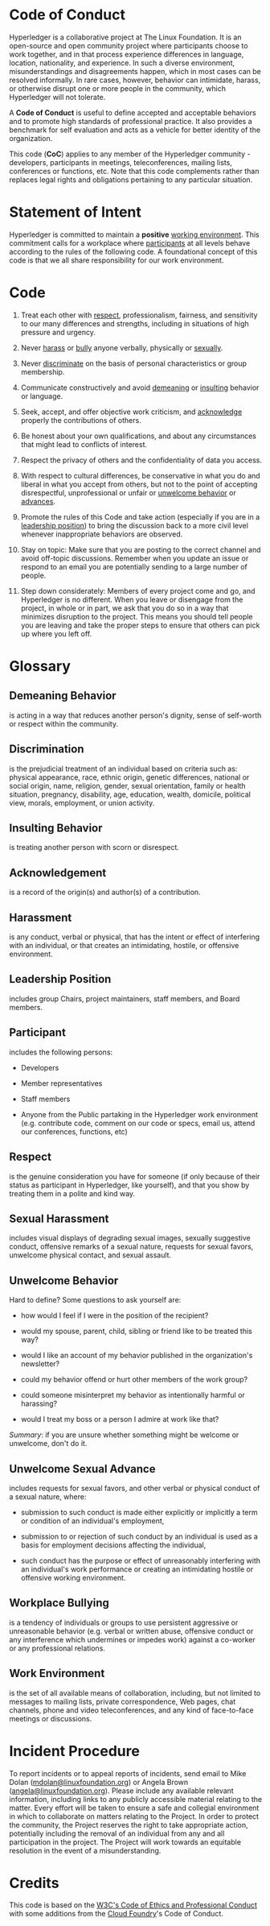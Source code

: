 # Code of Conduct

Hyperledger is a collaborative project at The Linux Foundation. It is an open-source and open community project where participants choose to work together, and in that process experience differences in language, location, nationality, and experience. In such a diverse environment, misunderstandings and disagreements happen, which in most cases can be resolved informally. In rare cases, however, behavior can intimidate, harass, or otherwise disrupt one or more people in the community, which Hyperledger will not tolerate.

A **Code of Conduct** is useful to define accepted and acceptable behaviors and to promote high standards of professional practice. It also provides a benchmark for self evaluation and acts as a vehicle for better identity of the organization.

This code (**CoC**) applies to any member of the Hyperledger community - developers, participants in meetings, teleconferences, mailing lists, conferences or functions, etc. Note that this code complements rather than replaces legal rights and obligations pertaining to any particular situation.

# Statement of Intent

Hyperledger is committed to maintain a **positive** [working environment](#work-environment). This commitment calls for a workplace where [participants](#participant) at all levels behave according to the rules of the following code. A foundational concept of this code is that we all share responsibility for our work environment.

# Code

1. Treat each other with [respect](#respect), professionalism, fairness, and sensitivity to our many differences and strengths, including in situations of high pressure and urgency.

2. Never [harass](#harassment) or [bully](#workplace-bullying) anyone verbally, physically or [sexually](#sexual-harassment).

3. Never [discriminate](#discrimination) on the basis of personal characteristics or group membership.

4. Communicate constructively and avoid [demeaning](#demeaning-behavior) or [insulting](#insulting-behavior) behavior or language.

5. Seek, accept, and offer objective work criticism, and [acknowledge](#acknowledgement) properly the contributions of others.

6. Be honest about your own qualifications, and about any circumstances that might lead to conflicts of interest.

7. Respect the privacy of others and the confidentiality of data you access.

8. With respect to cultural differences, be conservative in what you do and liberal in what you accept from others, but not to the point of accepting disrespectful, unprofessional or unfair or [unwelcome behavior](#unwelcome-behavior) or [advances](#unwelcome-sexual-advance).

9. Promote the rules of this Code and take action (especially if you are in a [leadership position](#leadership-position)) to bring the discussion back to a more civil level whenever inappropriate behaviors are observed.

10. Stay on topic: Make sure that you are posting to the correct channel and avoid off-topic discussions. Remember when you update an issue or respond to an email you are potentially sending to a large number of people.

11. Step down considerately: Members of every project come and go, and Hyperledger is no different. When you leave or disengage from the project, in whole or in part, we ask that you do so in a way that minimizes disruption to the project. This means you should tell people you are leaving and take the proper steps to ensure that others can pick up where you left off.

# Glossary

## Demeaning Behavior

is acting in a way that reduces another person's dignity, sense of self-worth or respect within the community.

## Discrimination

is the prejudicial treatment of an individual based on criteria such as: physical appearance, race, ethnic origin, genetic differences, national or social origin, name, religion, gender, sexual orientation, family or health situation, pregnancy, disability, age, education, wealth, domicile, political view, morals, employment, or union activity.

## Insulting Behavior

is treating another person with scorn or disrespect.

## Acknowledgement

is a record of the origin(s) and author(s) of a contribution.

## Harassment

is any conduct, verbal or physical, that has the intent or effect of interfering with an individual, or that creates an intimidating, hostile, or offensive environment.

## Leadership Position

includes group Chairs, project maintainers, staff members, and Board members.

## Participant

includes the following persons:

* Developers

* Member representatives

* Staff members

* Anyone from the Public partaking in the Hyperledger work environment (e.g. contribute code, comment on our code or specs, email us, attend our conferences, functions, etc)

## Respect

is the genuine consideration you have for someone (if only because of their status as participant in Hyperledger, like yourself), and that you show by treating them in a polite and kind way.

## Sexual Harassment

includes visual displays of degrading sexual images, sexually suggestive conduct, offensive remarks of a sexual nature, requests for sexual favors, unwelcome physical contact, and sexual assault.

## Unwelcome Behavior

Hard to define? Some questions to ask yourself are:

* how would I feel if I were in the position of the recipient?

* would my spouse, parent, child, sibling or friend like to be treated this way?

* would I like an account of my behavior published in the organization's newsletter?

* could my behavior offend or hurt other members of the work group?

* could someone misinterpret my behavior as intentionally harmful or harassing?

* would I treat my boss or a person I admire at work like that?

_Summary_: if you are unsure whether something might be welcome or unwelcome, don't do it.

## Unwelcome Sexual Advance

includes requests for sexual favors, and other verbal or physical conduct of a sexual nature, where:

* submission to such conduct is made either explicitly or implicitly a term or condition of an individual's employment,

* submission to or rejection of such conduct by an individual is used as a basis for employment decisions affecting the individual,

* such conduct has the purpose or effect of unreasonably interfering with an individual's work performance or creating an intimidating hostile or offensive working environment.

## Workplace Bullying

is a tendency of individuals or groups to use persistent aggressive or unreasonable behavior (e.g. verbal or written abuse, offensive conduct or any interference which undermines or impedes work) against a co-worker or any professional relations.

## Work Environment

is the set of all available means of collaboration, including, but not limited to messages to mailing lists, private correspondence, Web pages, chat channels, phone and video teleconferences, and any kind of face-to-face meetings or discussions.

# Incident Procedure

To report incidents or to appeal reports of incidents, send email to Mike Dolan ([mdolan@linuxfoundation.org](mailto:mdolan@linuxfoundation.org)) or Angela Brown ([angela@linuxfoundation.org](mailto:angela@linuxfoundation.org)). Please include any available relevant information, including links to any publicly accessible material relating to the matter. Every effort will be taken to ensure a safe and collegial environment in which to collaborate on matters relating to the Project. In order to protect the community, the Project reserves the right to take appropriate action, potentially including the removal of an individual from any and all participation in the project. The Project will work towards an equitable resolution in the event of a misunderstanding.

# Credits

This code is based on the [W3C's Code of Ethics and Professional Conduct](https://www.w3.org/Consortium/cepc) with some additions from the [Cloud Foundry](https://www.cloudfoundry.org/)'s Code of Conduct.
